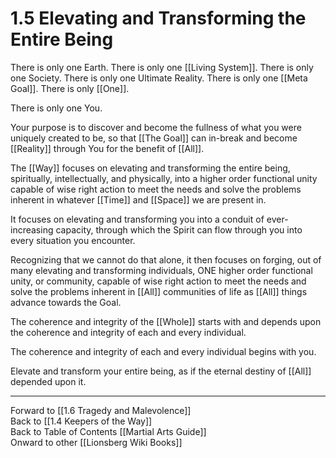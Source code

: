 # 1.5 Elevating and Transforming the Entire Being

There is only one Earth. There is only one [[Living System]]. There is only one Society. There is only one Ultimate Reality. There is only one [[Meta Goal]]. There is only [[One]]. 

There is only one You. 

Your purpose is to discover and become the fullness of what you were uniquely created to be, so that [[The Goal]] can in-break and become [[Reality]] through You for the benefit of [[All]]. 

The [[Way]] focuses on elevating and transforming the entire being, spiritually, intellectually, and physically, into a higher order functional unity capable of wise right action to meet the needs and solve the problems inherent in whatever [[Time]] and [[Space]] we are present in. 

It focuses on elevating and transforming you into a conduit of ever-increasing capacity, through which the Spirit can flow through you into every situation you encounter. 

Recognizing that we cannot do that alone, it then focuses on forging, out of many elevating and transforming individuals, ONE higher order functional unity, or community,  capable of wise right action to meet the needs and solve the problems inherent in [[All]] communities of life as [[All]] things advance towards the Goal. 

The coherence and integrity of the [[Whole]] starts with and depends upon the coherence and integrity of each and every individual. 

The coherence and integrity of each and every individual begins with you. 

Elevate and transform your entire being, as if the eternal destiny of [[All]] depended upon it. 

____
Forward to [[1.6 Tragedy and Malevolence]]  
Back to [[1.4 Keepers of the Way]]  
Back to Table of Contents [[Martial Arts Guide]]  
Onward to other [[Lionsberg Wiki Books]]  



